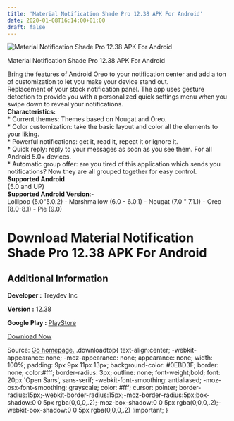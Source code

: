 ```yaml
---
title: 'Material Notification Shade Pro 12.38 APK For Android'
date: 2020-01-08T16:14:00+01:00
draft: false
---
```


![Material Notification Shade Pro 12.38 APK For Android](https://i1.wp.com/apkhome.net/wp-content/uploads/2020/01/Material-Notification-Shade-Pro-12.38.png "Material Notification Shade Pro 12.38 APK For Android")

  

Material Notification Shade Pro 12.38 APK For Android

Bring the features of Android Oreo to your notification center and add a ton of customization to let you make your device stand out.  
Replacement of your stock notification panel. The app uses gesture detection to provide you with a personalized quick settings menu when you swipe down to reveal your notifications.  
**Characteristics:**  
\* Current themes: Themes based on Nougat and Oreo.  
\* Color customization: take the basic layout and color all the elements to your liking.  
\* Powerful notifications: get it, read it, repeat it or ignore it.  
\* Quick reply: reply to your messages as soon as you see them. For all Android 5.0+ devices.  
\* Automatic group offer: are you tired of this application which sends you notifications? Now they are all grouped together for easy control.  
**Supported Android**  
{5.0 and UP}  
**Supported Android Version**:-  
Lollipop (5.0"5.0.2) - Marshmallow (6.0 - 6.0.1) - Nougat (7.0 " 7.1.1) - Oreo (8.0-8.1) - Pie (9.0)

Download Material Notification Shade Pro 12.38 APK For Android
==============================================================

Additional Information
----------------------

**Developer :** Treydev Inc

**Version :** 12.38

**Google Play :** [PlayStore](https://play.google.com/store/apps/details?id=com.treydev.mns)

  

[Download Now](https://store4app.co/post/material-notification-shade-pro-12-38-apk-for-android_1578495765)

  
Source: [Go homepage.](https://store4app.co/post/material-notification-shade-pro-12-38-apk-for-android_1578495765) .downloadtop{ text-align:center; -webkit-appearance: none; -moz-appearance: none; appearance: none; width: 100%; padding: 9px 9px 11px 13px; background-color: #0EBD3F; border: none; color:#fff; border-radius: 3px; outline: none; font-weight;bold; font: 20px 'Open Sans', sans-serif; -webkit-font-smoothing: antialiased; -moz-osx-font-smoothing: grayscale; color: #fff; cursor: pointer; border-radius:15px;-webkit-border-radius:15px;-moz-border-radius:5px;box-shadow:0 0 5px rgba(0,0,0,.2);-moz-box-shadow:0 0 5px rgba(0,0,0,.2);-webkit-box-shadow:0 0 5px rgba(0,0,0,.2) !important; }